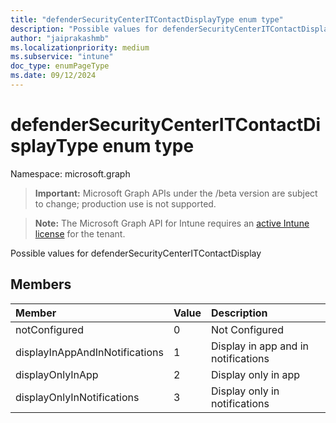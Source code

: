 ```yaml
---
title: "defenderSecurityCenterITContactDisplayType enum type"
description: "Possible values for defenderSecurityCenterITContactDisplay"
author: "jaiprakashmb"
ms.localizationpriority: medium
ms.subservice: "intune"
doc_type: enumPageType
ms.date: 09/12/2024
---
```


# defenderSecurityCenterITContactDisplayType enum type

Namespace: microsoft.graph

> **Important:** Microsoft Graph APIs under the /beta version are subject to change; production use is not supported.

> **Note:** The Microsoft Graph API for Intune requires an [active Intune license](https://go.microsoft.com/fwlink/?linkid=839381) for the tenant.

Possible values for defenderSecurityCenterITContactDisplay

## Members
|Member|Value|Description|
|:---|:---|:---|
|notConfigured|0|Not Configured|
|displayInAppAndInNotifications|1|Display in app and in notifications|
|displayOnlyInApp|2|Display only in app|
|displayOnlyInNotifications|3|Display only in notifications|
